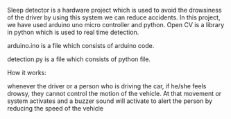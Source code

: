 Sleep detector is a hardware project which is used to avoid the drowsiness of the driver by using this system we can reduce accidents. In this project, we have used arduino uno micro controller and python. Open CV is a library in python which is used to real time detection.


arduino.ino is a file which consists of arduino code.

detection.py is a file which consists of python file.

How it works:

whenever the driver or a person who is driving the car, if he/she feels drowsy, they cannot control the motion of the vehicle. At that movement or system activates and a buzzer sound will activate to alert the person by reducing the  speed of the vehicle
